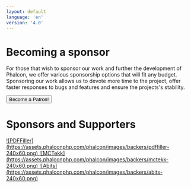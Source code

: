 ```yaml
---
layout: default
language: 'en'
version: '4.0'
---
```

# Becoming a sponsor
For those that wish to sponsor our work and further the development of Phalcon, we offer various sponsorship options that will fit any budget. Sponsoring our work allows us to devote more time to the project, offer faster responses to bugs and features and ensure the projects's stability.

<a href="https://phalcon.link/fund">
<button class="btn button-small btn-danger">
    Become a Patron!
</button>
</a>

# Sponsors and Supporters

<a href="https://pdffiller.com/" target="_blank">
    ![PDFFiller](https://assets.phalconphp.com/phalcon/images/backers/pdffiller-240x60.png)
</a>

<a href="https://mctekk.com/" target="_blank">
    ![MCTekk](https://assets.phalconphp.com/phalcon/images/backers/mctekk-240x60.png)
</a>

<a href="https://abits.com/" target="_blank">
    ![Abits](https://assets.phalconphp.com/phalcon/images/backers/abits-240x60.png)
</a>


